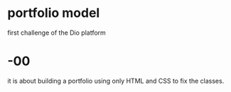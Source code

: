# portfolio model
first challenge of the Dio platform
# -00
it is about building a portfolio using only HTML and CSS to fix the classes.
